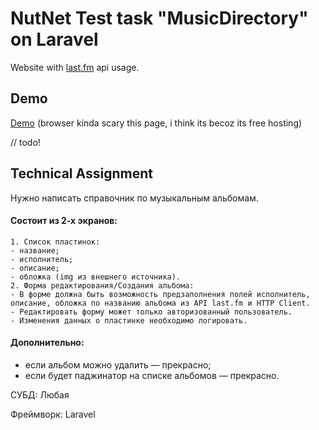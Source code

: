 # NutNet Test task "MusicDirectory" on Laravel

Website with [last.fm](https://www.last.fm/api) api usage.
## Demo

[Demo](http://tczdev.temp.swtest.ru/) (browser kinda scary this page, i think its becoz its free hosting)

// todo!
## Technical Assignment

Нужно написать справочник по музыкальным альбомам.

#### Состоит из 2-х экранов:

    1. Cписок пластинок:
    - название;
    - исполнитель;
    - описание;
    - обложка (img из внешнего источника).
    2. Форма редактирования/Создания альбома:
    - В форме должна быть возможность предзаполнения полей исполнитель, описание, обложка по названию альбома из API last.fm и HTTP Client.
    - Редактировать форму может только авторизованный пользователь.
    - Изменения данных о пластинке необходимо логировать.

#### Дополнительно:
- если альбом можно удалить — прекрасно;
- если будет паджинатор на списке альбомов — прекрасно.

СУБД: Любая

Фреймворк: Laravel
